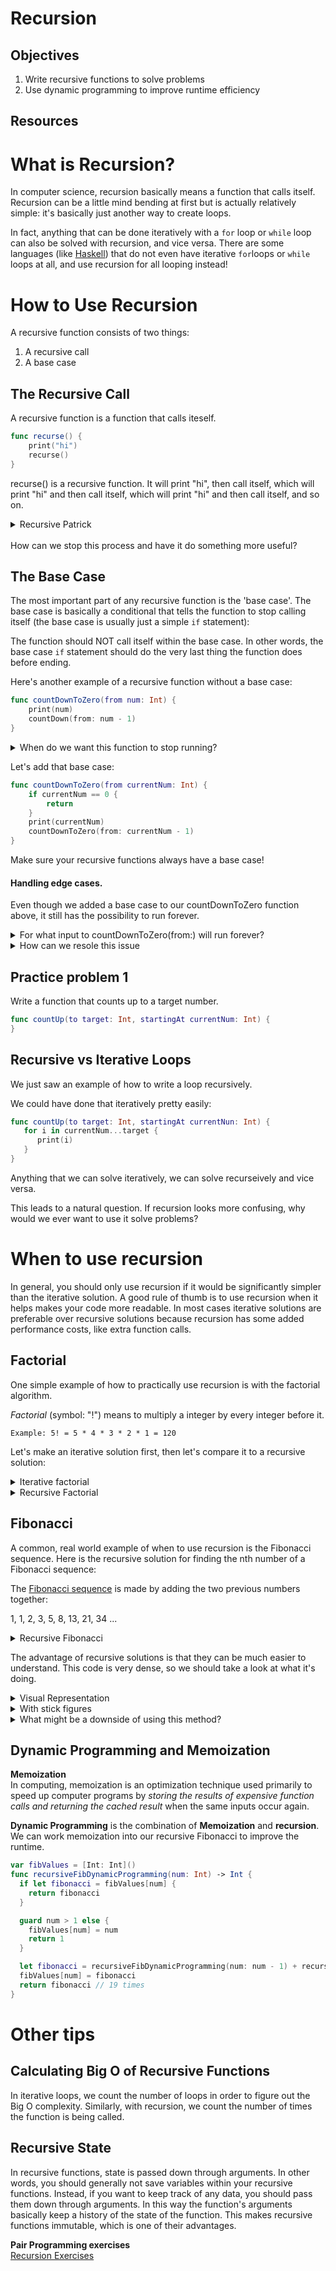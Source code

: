 # Recursion

## Objectives

1. Write recursive functions to solve problems
2. Use dynamic programming to improve runtime efficiency

## Resources


# What is Recursion?
In computer science, recursion basically means a function that calls itself. Recursion can be a little mind bending at first but is actually relatively simple: it's basically just another way to create loops.

In fact, anything that can be done iteratively with a `for` loop or `while` loop can also be solved with recursion, and vice versa. There are some languages (like [Haskell](https://www.haskell.org/)) that do not even have iterative `for`loops or `while` loops at all, and use recursion for all looping instead!

# How to Use Recursion

A recursive function consists of two things:

1. A recursive call
2. A base case

## The Recursive Call
A recursive function is a function that calls iteself.

```swift
func recurse() {
	print("hi")
	recurse()
}
```
recurse() is a recursive function.  It will print "hi", then call itself, which will print "hi" and then call itself, which will print "hi" and then call itself, and so on.  

<details>
<summary>Recursive Patrick</summary>

![recursive patrick](https://media.giphy.com/media/xlTwaFb20TVjW/giphy.gif)
</details>

<br>
How can we stop this process and have it do something more useful?

## The Base Case
The most important part of any recursive function is the 'base case'. The base case is basically a conditional that tells the function to stop calling itself (the base case is usually just a simple `if` statement):


The function should NOT call itself within the base case. In other words, the base case `if` statement should do the very last thing the function does before ending.

Here's another example of a recursive function without a base case:

```swift
func countDownToZero(from num: Int) {
    print(num)
    countDown(from: num - 1)
}
```



<details>
<summary> When do we want this function to stop running? </summary>
        When num is zero
</details>

Let's add that base case:

```swift
func countDownToZero(from currentNum: Int) {
    if currentNum == 0 {
        return
    }
    print(currentNum)
    countDownToZero(from: currentNum - 1)
}
```
Make sure your recursive functions always have a base case!

#### Handling edge cases.

Even though we added a base case to our countDownToZero function above, it still has the possibility to run forever.

<details>
<summary> For what input to countDownToZero(from:) will run forever?</summary>
If the input is less than zero.
</details>

<details>
<summary>How can we resole this issue</summary>

```swift
func countDownToZero(from currentNum: Int) {
    if currentNum <= 0 {
        return
    }
    print(currentNum)
    countDownToZero(from: currentNum - 1)
}
```

</details>


## Practice problem 1

Write a function that counts up to a target number.

```swift
func countUp(to target: Int, startingAt currentNum: Int) {
}
```

## Recursive vs Iterative Loops
We just saw an example of how to write a loop recursively.

We could have done that iteratively pretty easily:

```swift
func countUp(to target: Int, startingAt currentNun: Int) {
   for i in currentNum...target {
      print(i)
   }
}
```

Anything that we can solve iteratively, we can solve recurseively and vice versa.

This leads to a natural question.  If recursion looks more confusing, why would we ever want to use it solve problems?

# When to use recursion
In general, you should only use recursion if it would be significantly simpler than the iterative solution. A good rule of thumb is to use recursion when it helps makes your code more readable. In most cases iterative solutions are preferable over recursive solutions because recursion has some added performance costs, like extra function calls.


## Factorial


One simple example of how to practically use recursion is with the factorial algorithm.

*Factorial* (symbol: "!") means to multiply a integer by every integer before it.

```
Example: 5! = 5 * 4 * 3 * 2 * 1 = 120
```

Let's make an iterative solution first, then let's compare it to a recursive solution:

<details>
<summary> Iterative factorial </summary>
func factorial(n: Int) -> Int {
    var product = 1
    for currentNum in 1...n {
        product *= currentNum
    }
    return product
}
</details>


<details>
<summary> Recursive Factorial </summary>

```swift
func recursiveFactorial(n: Int) -> Int {
    guard n > 1 else {return 1} //Base Case
    return n * recursiveFactorial(n: n - 1) //Recursive Call
}
```

</details>




## Fibonacci


A common, real world example of when to use recursion is the Fibonacci sequence. Here is the recursive solution for finding the nth number of a Fibonacci sequence:

The [Fibonacci sequence](https://en.wikipedia.org/wiki/Fibonacci_number) is made by adding the two previous numbers together:

1, 1, 2, 3, 5, 8, 13, 21, 34 ...

<details>
<summary> Recursive Fibonacci </summary>

```swift
func recursiveFib(n: Int) -> Int {
    guard n > 1 else { return 1 }
    return recursiveFib(n: n - 1) + recursiveFib(n: n - 2)
}
```

</details>

The advantage of recursive solutions is that they can be much easier to understand.  This code is very dense, so we should take a look at what it's doing.

<details>
<summary> Visual Representation </summary>

![Fib](http://www.introprogramming.info/wp-content/uploads/2013/07/clip_image00525.png)

</details>


<details>
<summary> With stick figures </summary>

![Fib](https://i.stack.imgur.com/6hD41.png)

</details>


<details>

<summary> What might be a downside of using this method? </summary>

It's very slow!  We have to do a lot of the same work over again.

</details>



## Dynamic Programming and Memoization

**Memoization**    
In computing, memoization is an optimization technique used primarily to speed up computer programs by _storing the results of expensive function calls and returning the cached result_ when the same inputs occur again.

**Dynamic Programming** is the combination of **Memoization** and **recursion**.  We can work memoization into our recursive Fibonacci to improve the runtime.

```swift
var fibValues = [Int: Int]()
func recursiveFibDynamicProgramming(num: Int) -> Int {
  if let fibonacci = fibValues[num] {
    return fibonacci
  }

  guard num > 1 else {
    fibValues[num] = num
    return 1
  }

  let fibonacci = recursiveFibDynamicProgramming(num: num - 1) + recursiveFibDynamicProgramming(num: num - 2)
  fibValues[num] = fibonacci
  return fibonacci // 19 times
}
```



# Other tips

## Calculating Big O of Recursive Functions
In iterative loops, we count the number of loops in order to figure out the Big O complexity. Similarly, with recursion, we count the number of times the function is being called.


## Recursive State
In recursive functions, state is passed down through arguments. In other words, you should generally not save variables within your recursive functions. Instead, if you want to keep track of any data, you should pass them down through arguments. In this way the function's arguments basically keep a history of the state of the function. This makes recursive functions immutable, which is one of their advantages.

**Pair Programming exercises**   
[Recursion Exercises](./lab.md)  
